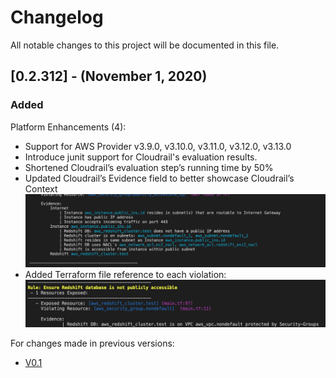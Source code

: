 # Changelog
All notable changes to this project will be documented in this file.
 
## [0.2.312] - (November 1, 2020)
### Added
Platform Enhancements (4):
- Support for AWS Provider v3.9.0, v3.10.0, v3.11.0, v3.12.0, v3.13.0
- Introduce junit support for Cloudrail's evaluation results.
- Shortened Cloudrail’s evaluation step’s running time by 50%
- Updated Cloudrail’s Evidence field to better showcase Cloudrail’s Context
![Alt text](https://github.com/indeni/cloudrail-demo/blob/v0.2/docs/images/Cloudrail-evidence.png)
- Added Terraform file reference to each violation:
![Alt text](https://github.com/indeni/cloudrail-demo/blob/v0.2/docs/images/tf-line-reference.png)

For changes made in previous versions:
- [V0.1](https://github.com/indeni/cloudrail-demo/blob/v0.1/CHANGELOG.md)
